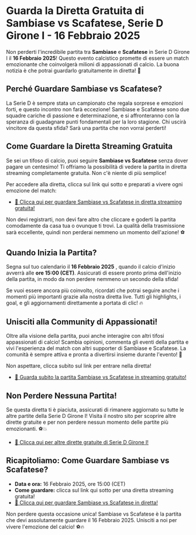 # Guarda la Diretta Gratuita di Sambiase vs Scafatese, Serie D Girone I - 16 Febbraio 2025

Non perderti l'incredibile partita tra **Sambiase** e **Scafatese** in Serie D Girone I il **16 Febbraio 2025**! Questo evento calcistico promette di essere un match emozionante che coinvolgerà milioni di appassionati di calcio. La buona notizia è che potrai guardarlo gratuitamente in diretta! 🎉

## Perché Guardare Sambiase vs Scafatese?

La Serie D è sempre stata un campionato che regala sorprese e emozioni forti, e questo incontro non farà eccezione! Sambiase e Scafatese sono due squadre cariche di passione e determinazione, e si affronteranno con la speranza di guadagnare punti fondamentali per la loro stagione. Chi uscirà vincitore da questa sfida? Sarà una partita che non vorrai perderti!

## Come Guardare la Diretta Streaming Gratuita

Se sei un tifoso di calcio, puoi seguire **Sambiase vs Scafatese** senza dover pagare un centesimo! Ti offriamo la possibilità di vedere la partita in diretta streaming completamente gratuita. Non c'è niente di più semplice!

Per accedere alla diretta, clicca sul link qui sotto e preparati a vivere ogni emozione del match:

- [🔴 Clicca qui per guardare Sambiase vs Scafatese in diretta streaming gratuita!](https://tinyurl.com/livestreamfreeo?st=Sambiase+vs+Scafatese&si=gh)

Non devi registrarti, non devi fare altro che cliccare e goderti la partita comodamente da casa tua o ovunque ti trovi. La qualità della trasmissione sarà eccellente, quindi non perderai nemmeno un momento dell'azione! ⚽️

## Quando Inizia la Partita?

Segna sul tuo calendario il **16 Febbraio 2025** , quando il calcio d'inizio avverrà alle **ore 15:00 (CET)**. Assicurati di essere pronto prima dell'inizio della partita, in modo da non perdere nemmeno un secondo della sfida!

Se vuoi essere ancora più coinvolto, ricordati che potrai seguire anche i momenti più importanti grazie alla nostra diretta live. Tutti gli highlights, i goal, e gli aggiornamenti direttamente a portata di clic! 🔥

## Unisciti alla Community di Appassionati!

Oltre alla visione della partita, puoi anche interagire con altri tifosi appassionati di calcio! Scambia opinioni, commenta gli eventi della partita e vivi l'esperienza del match con altri supporter di Sambiase e Scafatese. La comunità è sempre attiva e pronta a divertirsi insieme durante l'evento! 💬

Non aspettare, clicca subito sul link per entrare nella diretta!

- [🔴 Guarda subito la partita Sambiase vs Scafatese in streaming gratuito!](https://tinyurl.com/livestreamfreeo?st=Sambiase+vs+Scafatese&si=gh)

## Non Perdere Nessuna Partita!

Se questa diretta ti è piaciuta, assicurati di rimanere aggiornato su tutte le altre partite della Serie D Girone I! Visita il nostro sito per scoprire altre dirette gratuite e per non perdere nessun momento delle partite più emozionanti. ⚽️💥

- [🎥 Clicca qui per altre dirette gratuite di Serie D Girone I!](https://tinyurl.com/livestreamfreeo?st=Sambiase+vs+Scafatese&si=gh)

## Ricapitoliamo: Come Guardare Sambiase vs Scafatese?

- **Data e ora:** 16 Febbraio 2025, ore 15:00 (CET)
- **Come guardare:** clicca sul link qui sotto per una diretta streaming gratuita!
- [🔴 Clicca qui per guardare Sambiase vs Scafatese in diretta!](https://tinyurl.com/livestreamfreeo?st=Sambiase+vs+Scafatese&si=gh)

Non perdere questa occasione unica! Sambiase vs Scafatese è la partita che devi assolutamente guardare il 16 Febbraio 2025. Unisciti a noi per vivere l'emozione del calcio! ⚽️🔥
